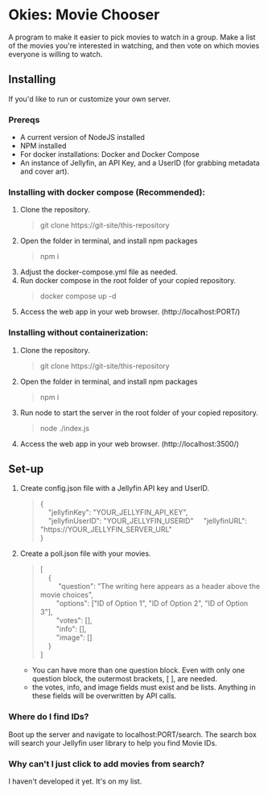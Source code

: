 # Okies: Movie Chooser
A program to make it easier to pick movies to watch in a group. Make a list of the movies you're interested in watching, and then vote on which movies everyone is willing to watch.

## Installing

If you'd like to run or customize your own server.

### Prereqs
- A current version of NodeJS installed
- NPM installed
- For docker installations: Docker and Docker Compose
- An instance of Jellyfin, an API Key, and a UserID (for grabbing metadata and cover art).


### Installing with docker compose (Recommended):
1. Clone the repository.
    > git clone https://git-site/this-repository
2. Open the folder in terminal, and install npm packages
    > npm i
3. Adjust the docker-compose.yml file as needed.
4. Run docker compose in the root folder of your copied repository.
    > docker compose up -d
5. Access the web app in your web browser. (http://localhost:PORT/)

### Installing without containerization:
1. Clone the repository.
    > git clone https://git-site/this-repository
2. Open the folder in terminal, and install npm packages
    > npm i
3. Run node to start the server in the root folder of your copied repository.
    > node ./index.js
4. Access the web app in your web browser. (http://localhost:3500/)

## Set-up
1. Create config.json file with a Jellyfin API key and UserID.

    >{  
    >&nbsp;&nbsp;&nbsp;&nbsp;"jellyfinKey": "YOUR_JELLYFIN_API_KEY",  
    >&nbsp;&nbsp;&nbsp;&nbsp;"jellyfinUserID": "YOUR_JELLYFIN_USERID"
    >&nbsp;&nbsp;&nbsp;&nbsp;"jellyfinURL": "https://YOUR_JELLYFIN_SERVER_URL"  
    >}

2. Create a poll.json file with your movies.

    >[  
    &nbsp;&nbsp;&nbsp;&nbsp;{  
    &nbsp;&nbsp;&nbsp;&nbsp;&nbsp;&nbsp;&nbsp;&nbsp;    "question": "The writing here appears as a header above the movie choices",  
    &nbsp;&nbsp;&nbsp;&nbsp;&nbsp;&nbsp;&nbsp;&nbsp;"options": ["ID of Option 1", "ID of Option 2", "ID of Option 3"],  
    &nbsp;&nbsp;&nbsp;&nbsp;&nbsp;&nbsp;&nbsp;&nbsp;"votes": [],  
    &nbsp;&nbsp;&nbsp;&nbsp;&nbsp;&nbsp;&nbsp;&nbsp;"info": [],  
    &nbsp;&nbsp;&nbsp;&nbsp;&nbsp;&nbsp;&nbsp;&nbsp;"image": []  
    &nbsp;&nbsp;&nbsp;&nbsp;}  
    ]

    - You can have more than one question block. Even with only one question block, the outermost brackets, [ ], are needed.
    - the votes, info, and image fields must exist and be lists. Anything in these fields will be overwritten by API calls.

### Where do I find IDs?

Boot up the server and navigate to localhost:PORT/search. The search box will search your Jellyfin user library to help you find Movie IDs.

### Why can't I just click to add movies from search?

I haven't developed it yet. It's on my list.